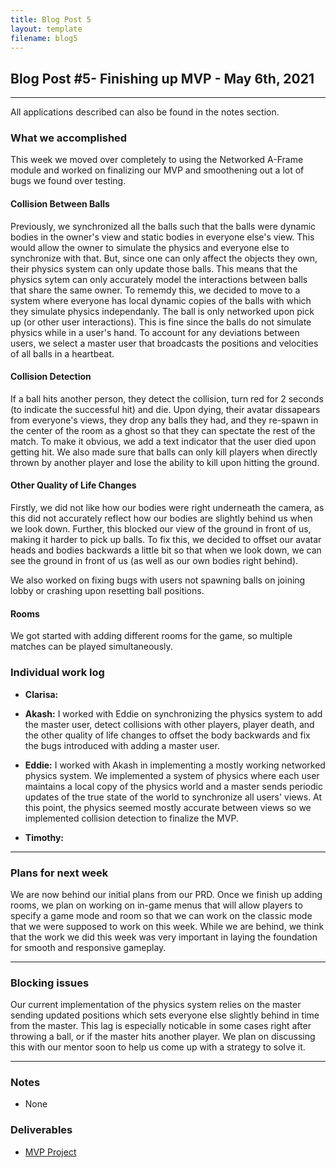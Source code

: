```yaml
---
title: Blog Post 5
layout: template
filename: blog5
---
```


## Blog Post #5- Finishing up MVP - May 6th, 2021

<hr>

All applications described can also be found in the notes section.

### What we accomplished
This week we moved over completely to using the Networked A-Frame module and worked on finalizing our MVP and smoothening out a lot of bugs we found over testing.

#### Collision Between Balls
Previously, we synchronized all the balls such that the balls were dynamic bodies in the owner's view and static bodies in everyone else's view. This would allow the owner to simulate the physics and everyone else to synchronize with that. But, since one can only affect the objects they own, their physics system can only update those balls. This means that the physics sytem can only accurately model the interactions between balls that share the same owner. 
To rememdy this, we decided to move to a system where everyone has local dynamic copies of the balls with which they simulate physics independanly. The ball is only networked upon pick up (or other user interactions). This is fine since the balls do not simulate physics while in a user's hand. To account for any deviations between users, we select a master user that broadcasts the positions and velocities of all balls in a heartbeat.

#### Collision Detection
If a ball hits another person, they detect the collision, turn red for 2 seconds (to indicate the successful hit) and die. Upon dying, their avatar dissapears from everyone's views, they drop any balls they had, and they re-spawn in the center of the room as a ghost so that they can spectate the rest of the match. To make it obvious, we add a text indicator that the user died upon getting hit. We also made sure that balls can only kill players when directly thrown by another player and lose the ability to kill upon hitting the ground.

#### Other Quality of Life Changes
Firstly, we did not like how our bodies were right underneath the camera, as this did not accurately reflect how our bodies are slightly behind us when we look down. Further, this blocked our view of the ground in front of us, making it harder to pick up balls. To fix this, we decided to offset our avatar heads and bodies backwards a little bit so that when we look down, we can see the ground in front of us (as well as our own bodies right behind).

We also worked on fixing bugs with users not spawning balls on joining lobby or crashing upon resetting ball positions.

#### Rooms
We got started with adding different rooms for the game, so multiple matches can be played simultaneously.


### Individual work log

- **Clarisa:** 

- **Akash:** I worked with Eddie on synchronizing the physics system to add the master user, detect collisions with other players, player death, and the other quality of life changes to offset the body backwards and fix the bugs introduced with adding a master user.

- **Eddie:** I worked with Akash in implementing a mostly working networked physics system. We implemented a system of physics where each user maintains a local copy of the physics world and a master sends periodic updates of the true state of the world to synchronize all users' views. At this point, the physics seemed mostly accurate between views so we implemented collision detection to finalize the MVP.

- **Timothy:** 

<hr>

### Plans for next week
We are now behind our initial plans from our PRD. Once we finish up adding rooms, we plan on working on in-game menus that will allow players to specify a game mode and room so that we can work on the classic mode that we were supposed to work on this week.
While we are behind, we think that the work we did this week was very important in laying the foundation for smooth and responsive gameplay.

<hr>

### Blocking issues
Our current implementation of the physics system relies on the master sending updated positions which sets everyone else slightly behind in time from the master. This lag is especially noticable in some cases right after throwing a ball, or if the master hits another player. We plan on discussing this with our mentor soon to help us come up with a strategy to solve it.

<hr>

### Notes
- None

### Deliverables
- [MVP Project](https://cate-mvp.glitch.me/)

